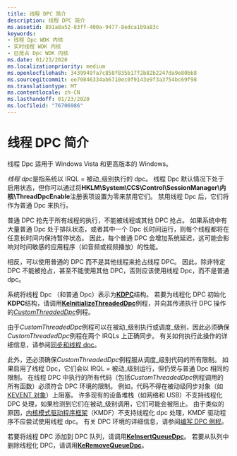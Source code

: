 ```yaml
---
title: 线程 DPC 简介
description: 线程 DPC 简介
ms.assetid: 891a8a52-83ff-400a-9477-8edca1b9a83c
keywords:
- 线程 Dpc WDK 内核
- 实时线程 WDK 内核
- 已抢占 Dpc WDK 内核
ms.date: 01/23/2020
ms.localizationpriority: medium
ms.openlocfilehash: 3439949fa7c858f835b17f2b82b2247da9e80bb8
ms.sourcegitcommit: ee70846334ab6710ec0f9143e9f3a3754bc69f98
ms.translationtype: MT
ms.contentlocale: zh-CN
ms.lasthandoff: 01/23/2020
ms.locfileid: "76706986"
---
```

# <a name="introduction-to-threaded-dpcs"></a>线程 DPC 简介

线程 Dpc 适用于 Windows Vista 和更高版本的 Windows。

*线程 dpc*是指系统以 IRQL = 被动\_级别执行的 dpc。 线程 Dpc 默认情况下处于启用状态，但你可以通过将**HKLM\\System\\CCS\\Control\\SessionManager\\内核\\ThreadDpcEnable**注册表项设置为零来禁用它们。 禁用线程 Dpc 后，它们将作为普通 Dpc 来执行。

普通 DPC 抢先于所有线程的执行，不能被线程或其他 DPC 抢占。 如果系统中有大量普通 Dpc 处于排队状态，或者其中一个 Dpc 长时间运行，则每个线程都将在任意长时间内保持暂停状态。 因此，每个普通 DPC 会增加系统延迟，这可能会影响对时间敏感的应用程序（如音频或视频播放）的性能。

相反，可以使用普通的 DPC 而不是其他线程来抢占线程 DPC。 因此，除非特定 DPC 不能被抢占，甚至不能使用其他 DPC，否则应该使用线程 Dpc，而不是普通 dpc。

系统将线程 Dpc （和普通 Dpc）表示为[**KDPC**](https://docs.microsoft.com/windows-hardware/drivers/kernel/eprocess)结构。 若要为线程化 DPC 初始化**KDPC**结构，请调用[**KeInitializeThreadedDpc**](https://docs.microsoft.com/windows-hardware/drivers/ddi/wdm/nf-wdm-keinitializethreadeddpc)例程，并向其传递执行 DPC 操作的[*CustomThreadedDpc*](https://msdn.microsoft.com/library/windows/hardware/ff542976)例程。

由于*CustomThreadedDpc*例程可以在被动\_级别执行或调度\_级别，因此必须确保*CustomThreadedDpc*例程在两个 IRQLs 上正确同步。 有关如何执行此操作的详细信息，请参阅[同步和线程 dpc](synchronization-and-threaded-dpcs.md)。

此外，还必须确保*CustomThreadedDpc*例程服从调度\_级别代码的所有限制。 如果启用了线程 Dpc，它们会以 IRQL = 被动\_级别运行，但仍受与普通 Dpc 相同的限制。 在线程 DPC 中执行的所有代码（包括*CustomThreadedDpc*例程调用的所有函数）必须符合 DPC 环境的限制。 例如，代码不得在被动级同步对象（如[KEVENT 对象](defining-and-using-an-event-object.md)）上阻塞。 许多现有的设备堆栈（如网络和 USB）不支持线程化 DPC 处理，如果检测到它们在被动\_级别调用，它们可能会被阻止。 由于类似的原因，[内核模式驱动程序框架](https://docs.microsoft.com/windows-hardware/drivers/wdf/what-s-new-for-wdf-drivers)（KMDF）不支持线程化 dpc 处理，KMDF 驱动程序不应尝试使用线程 dpc。 有关 DPC 环境的详细信息，请参阅[编写 DPC 例程](writing-dpc-routines.md)。

若要将线程 DPC 添加到 DPC 队列，请调用[**KeInsertQueueDpc**](https://docs.microsoft.com/windows-hardware/drivers/ddi/wdm/nf-wdm-keinsertqueuedpc)。 若要从队列中删除线程化 DPC，请调用[**KeRemoveQueueDpc**](https://docs.microsoft.com/windows-hardware/drivers/ddi/wdm/nf-wdm-keremovequeuedpc)。
